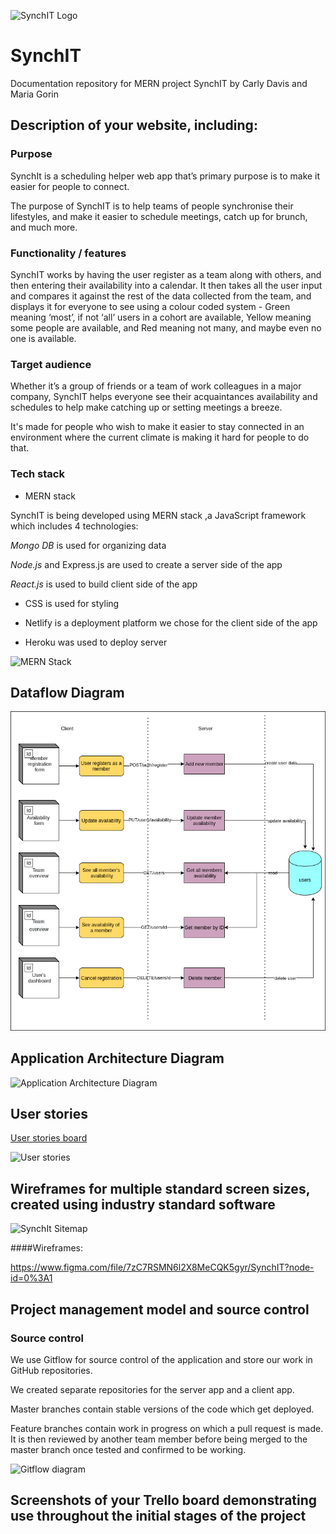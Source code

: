 ![SynchIT Logo](images/synchit-logo.png "SynchIT Logo")


# SynchIT
Documentation repository for MERN project SynchIT by Carly Davis and Maria Gorin

## Description of your website, including:

### Purpose

SynchIt is a scheduling helper web app that’s primary purpose is to make it easier for people to connect.

The purpose of SynchIT is to help teams of people synchronise their lifestyles, and make it easier to schedule meetings, catch up for brunch, and much more.


### Functionality / features

SynchIT works by having the user register as a team along with others, and then entering their availability into a calendar. It then takes all the user input and compares it against the rest of the data collected from the team, and displays it for everyone to see using a colour coded system - Green meaning ‘most’, if not ‘all’ users in a cohort are available, Yellow meaning some people are available, and Red meaning not many, and maybe even no one is available.


### Target audience

Whether it’s a group of friends or a team of work colleagues in a major company, SynchIT helps everyone see their acquaintances availability and schedules to help make catching up or setting meetings a breeze.

It's made for people who wish to make it easier to stay connected in an environment where the current climate is making it hard for people to do that.

### Tech stack

- MERN stack

SynchIT is being developed using MERN stack ,a JavaScript framework which includes 4 technologies:

_Mongo DB_ is used for organizing data

_Node.js_ and Express.js are used to create a server side of the app

_React.js_ is used to build client side of the app

- CSS is used for styling 

- Netlify is a deployment platform we chose for the client side of the app

- Heroku was used to deploy server

![MERN Stack](images/mern-stack.jpeg "MERN")

## Dataflow Diagram

![SynchIT DFD](images/dataflow-diagram.png)

## Application Architecture Diagram

![Application Architecture Diagram](images/architecture-diagram.png)

## User stories

[User stories board](https://app.cardboardit.com/maps/135109#)

![User stories](images/user-stories.png)

## Wireframes for multiple standard screen sizes, created using industry standard software

![SynchIt Sitemap](images/SynchIT-Sitemap.jpeg "SynchIt Sitemap")


####Wireframes:

https://www.figma.com/file/7zC7RSMN6l2X8MeCQK5gyr/SynchIT?node-id=0%3A1


## Project management model and source control

### Source control

We use Gitflow for source control of the application and store our work in GitHub repositories.

We created separate repositories for the server app and a client app.

Master branches contain stable versions of the code which get deployed.

Feature branches contain work in progress on which a pull request is made. It is then reviewed by another team member before being merged to the master branch once tested and confirmed to be working.

![Gitflow diagram](images/git-workflow.png)

## Screenshots of your Trello board demonstrating use throughout the initial stages of the project
